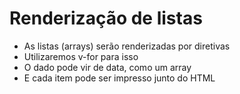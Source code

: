 # Renderização de listas

- As listas (arrays) serão renderizadas por diretivas
- Utilizaremos v-for para isso
- O dado pode vir de data, como um array
- E cada item pode ser impresso junto do HTML